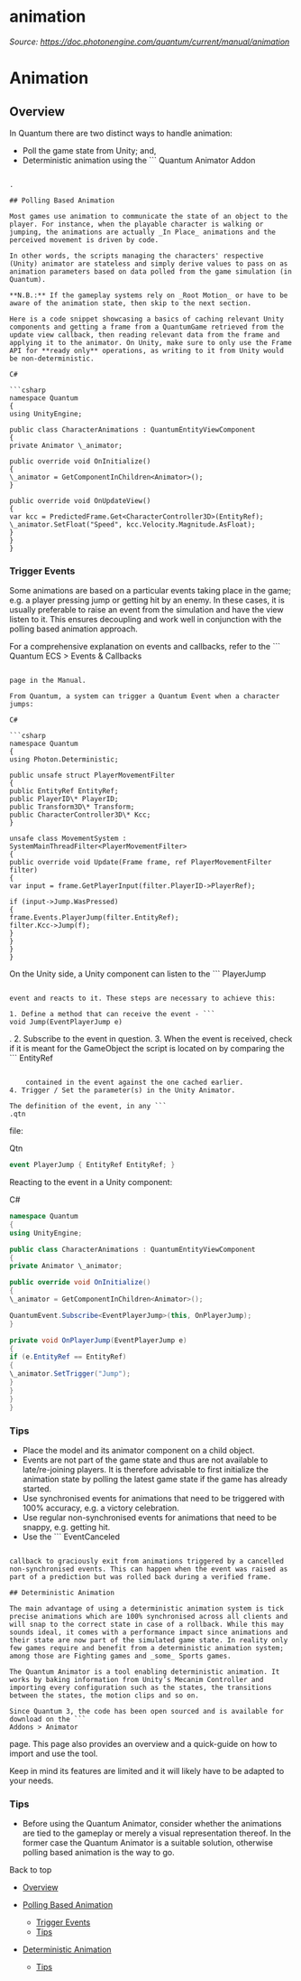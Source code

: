 # animation

_Source: https://doc.photonengine.com/quantum/current/manual/animation_

# Animation

## Overview

In Quantum there are two distinct ways to handle animation:

- Poll the game state from Unity; and,
- Deterministic animation using the ```
Quantum Animator Addon
```

.

## Polling Based Animation

Most games use animation to communicate the state of an object to the player. For instance, when the playable character is walking or jumping, the animations are actually _In Place_ animations and the perceived movement is driven by code.

In other words, the scripts managing the characters' respective (Unity) animator are stateless and simply derive values to pass on as animation parameters based on data polled from the game simulation (in Quantum).

**N.B.:** If the gameplay systems rely on _Root Motion_ or have to be aware of the animation state, then skip to the next section.

Here is a code snippet showcasing a basics of caching relevant Unity components and getting a frame from a QuantumGame retrieved from the update view callback, then reading relevant data from the frame and applying it to the animator. On Unity, make sure to only use the Frame API for **ready only** operations, as writing to it from Unity would be non-deterministic.

C#

```csharp
namespace Quantum
{
using UnityEngine;

public class CharacterAnimations : QuantumEntityViewComponent
{
private Animator \_animator;

public override void OnInitialize()
{
\_animator = GetComponentInChildren<Animator>();
}

public override void OnUpdateView()
{
var kcc = PredictedFrame.Get<CharacterController3D>(EntityRef);
\_animator.SetFloat("Speed", kcc.Velocity.Magnitude.AsFloat);
}
}
}

```

### Trigger Events

Some animations are based on a particular events taking place in the game; e.g. a player pressing jump or getting hit by an enemy. In these cases, it is usually preferable to raise an event from the simulation and have the view listen to it. This ensures decoupling and work well in conjunction with the polling based animation approach.

For a comprehensive explanation on events and callbacks, refer to the ```
Quantum ECS > Events & Callbacks
```

page in the Manual.

From Quantum, a system can trigger a Quantum Event when a character jumps:

C#

```csharp
namespace Quantum
{
using Photon.Deterministic;

public unsafe struct PlayerMovementFilter
{
public EntityRef EntityRef;
public PlayerID\* PlayerID;
public Transform3D\* Transform;
public CharacterController3D\* Kcc;
}

unsafe class MovementSystem : SystemMainThreadFilter<PlayerMovementFilter>
{
public override void Update(Frame frame, ref PlayerMovementFilter filter)
{
var input = frame.GetPlayerInput(filter.PlayerID->PlayerRef);

if (input->Jump.WasPressed)
{
frame.Events.PlayerJump(filter.EntityRef);
filter.Kcc->Jump(f);
}
}
}
}

```

On the Unity side, a Unity component can listen to the ```
PlayerJump
```

event and reacts to it. These steps are necessary to achieve this:

1. Define a method that can receive the event - ```
void Jump(EventPlayerJump e)
```

.
2. Subscribe to the event in question.
3. When the event is received, check if it is meant for the GameObject the script is located on by comparing the ```
EntityRef
```

    contained in the event against the one cached earlier.
4. Trigger / Set the parameter(s) in the Unity Animator.

The definition of the event, in any ```
.qtn
```

file:

Qtn

```cs
event PlayerJump { EntityRef EntityRef; }

```

Reacting to the event in a Unity component:

C#

```csharp
namespace Quantum
{
using UnityEngine;

public class CharacterAnimations : QuantumEntityViewComponent
{
private Animator \_animator;

public override void OnInitialize()
{
\_animator = GetComponentInChildren<Animator>();

QuantumEvent.Subscribe<EventPlayerJump>(this, OnPlayerJump);
}

private void OnPlayerJump(EventPlayerJump e)
{
if (e.EntityRef == EntityRef)
{
\_animator.SetTrigger("Jump");
}
}
}
}

```

### Tips

- Place the model and its animator component on a child object.
- Events are not part of the game state and thus are not available to late/re-joining players. It is therefore advisable to first initialize the animation state by polling the latest game state if the game has already started.
- Use synchronised events for animations that need to be triggered with 100% accuracy, e.g. a victory celebration.
- Use regular non-synchronised events for animations that need to be snappy, e.g. getting hit.
- Use the ```
EventCanceled
```

callback to graciously exit from animations triggered by a cancelled non-synchronised events. This can happen when the event was raised as part of a prediction but was rolled back during a verified frame.

## Deterministic Animation

The main advantage of using a deterministic animation system is tick precise animations which are 100% synchronised across all clients and will snap to the correct state in case of a rollback. While this may sounds ideal, it comes with a performance impact since animations and their state are now part of the simulated game state. In reality only few games require and benefit from a deterministic animation system; among those are Fighting games and _some_ Sports games.

The Quantum Animator is a tool enabling deterministic animation. It works by baking information from Unity’s Mecanim Controller and importing every configuration such as the states, the transitions between the states, the motion clips and so on.

Since Quantum 3, the code has been open sourced and is available for download on the ```
Addons > Animator
```

page. This page also provides an overview and a quick-guide on how to import and use the tool.

Keep in mind its features are limited and it will likely have to be adapted to your needs.

### Tips

- Before using the Quantum Animator, consider whether the animations are tied to the gameplay or merely a visual representation thereof. In the former case the Quantum Animator is a suitable solution, otherwise polling based animation is the way to go.

Back to top

- [Overview](#overview)
- [Polling Based Animation](#polling-based-animation)

  - [Trigger Events](#trigger-events)
  - [Tips](#tips)

- [Deterministic Animation](#deterministic-animation)
  - [Tips](#tips-1)